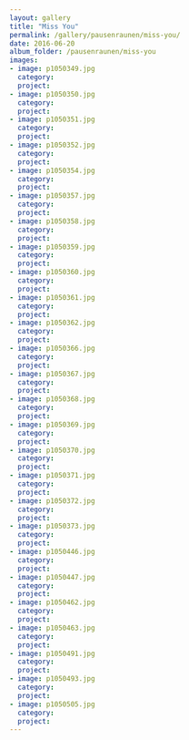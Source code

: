 ```yaml
---
layout: gallery
title: "Miss You"
permalink: /gallery/pausenraunen/miss-you/
date: 2016-06-20
album_folder: /pausenraunen/miss-you
images:
- image: p1050349.jpg
  category: 
  project: 
- image: p1050350.jpg
  category: 
  project: 
- image: p1050351.jpg
  category: 
  project: 
- image: p1050352.jpg
  category: 
  project: 
- image: p1050354.jpg
  category: 
  project: 
- image: p1050357.jpg
  category: 
  project: 
- image: p1050358.jpg
  category: 
  project: 
- image: p1050359.jpg
  category: 
  project: 
- image: p1050360.jpg
  category: 
  project: 
- image: p1050361.jpg
  category: 
  project: 
- image: p1050362.jpg
  category: 
  project: 
- image: p1050366.jpg
  category: 
  project: 
- image: p1050367.jpg
  category: 
  project: 
- image: p1050368.jpg
  category: 
  project: 
- image: p1050369.jpg
  category: 
  project: 
- image: p1050370.jpg
  category: 
  project: 
- image: p1050371.jpg
  category: 
  project: 
- image: p1050372.jpg
  category: 
  project: 
- image: p1050373.jpg
  category: 
  project: 
- image: p1050446.jpg
  category: 
  project: 
- image: p1050447.jpg
  category: 
  project: 
- image: p1050462.jpg
  category: 
  project: 
- image: p1050463.jpg
  category: 
  project: 
- image: p1050491.jpg
  category: 
  project: 
- image: p1050493.jpg
  category: 
  project: 
- image: p1050505.jpg
  category: 
  project: 
---
```

